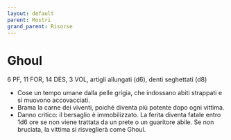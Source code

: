 ```yaml
---
layout: default
parent: Mostri
grand_parent: Risorse
---
```


# Ghoul
6 PF,  11 FOR, 14 DES, 3 VOL, artigli allungati (d6), denti seghettati (d8)
- Cose un tempo umane dalla pelle grigia, che indossano abiti strappati e si muovono accovacciati.
- Brama la carne dei viventi, poiché diventa più potente dopo ogni vittima.
- Danno critico: il bersaglio è immobilizzato. La ferita diventa fatale entro 1d6 ore se non viene trattata da un prete o un guaritore abile. Se non bruciata, la vittima si risveglierà come Ghoul.
